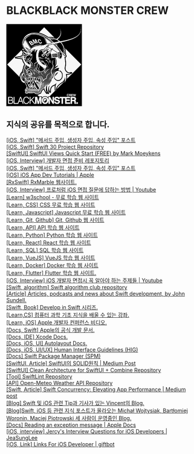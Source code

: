 <h1>BLACKBLACK MONSTER CREW</h1>

<img src="https://github.com/devKobe24/images/blob/main/BMC.jpg?raw=true" width=200>

<h2>지식의 공유를 목적으로 합니다.</h2>

<p>
    <a href="https://medium.com/@techmsy/method-injection-constructor-injection-and-property-injection-in-swift-b719641cd04f" target="_blank" title="미디움 포스트">[iOS, Swift] "메서드 주입, 생성자 주입, 속성 주입" 포스트</a>
    <br>
    <a href="https://github.com/soapyigu/Swift-30-Projects" target="_blank" title="깃헙 레포지토리">[iOS, Swift] Swift 30 Project Repository</a>
    <br>
    <a href="https://www.bigmountainstudio.com/free-swiftui-book" target="_blank" title="SwiftUI 무료 학습 자료">[SwiftUI] SwiftUI Views Quick Start (FREE) by Mark Moeykens</a>
    <br>
    <a href="" target="_blank" title="">[iOS, Interview] 개발자 면접 준비 레포지토리</a>
    <br>
    <a href="https://github.com/mirasaujan/iOS-interview-prep?tab=readme-ov-file" target="_blank" title="깃헙 레포">[iOS, Swift] "메서드 주입, 생성자 주입, 속성 주입" 포스트</a>
    <br>
    <a href="https://developer.apple.com/tutorials/app-dev-training/" target="_blank" title="iOS App Dev Tutorials | Apple">[iOS] iOS App Dev Tutorials | Apple</a>
    <br>
    <a href="https://rxmarbles.com/" target="_blank" title="">[RxSwift] RxMarble 웹사이트.</a>
    <br>
    <a href="https://youtu.be/HiXPGdtUW8U?si=Nls8rURIZBnEN1Kp" target="_blank" title="">[iOS, Interview] 프로처럼 iOS 면접 질문에 답하는 방법 | Youtube</a>
    <br>
    <a href="https://www.w3schools.com" target="_blank" title="HTML 학습">[Learn] w3school - 무료 학습 웹 사이트</a>
    <br>
    <a href="https://web.dev/learn/css" target="_blank" title="css 학습">[Learn, CSS] CSS 무료 학습 웹 사이트</a>
    <br>
    <a href="https://javascript.info" target="_blank" title="JS 학습">[Learn, Javascript] Javascript 무료 학습 웹 사이트</a>
    <br>
    <a href="https://git-scm.com" target="_blank" title="git,github 학습">[Learn, Git, Github] Git, Github 웹 사이트</a>
    <br>
    <a href="https://rapidapi.com/learn" target="_blank" title="API">[Learn, API] API 학습 웹 사이트</a>
    <br>
    <a href="https://learnpython.org" target="_blank" title="python">[Learn, Python] Python 학습 웹 사이트</a>
    <br>
    <a href="https://react-tutorial.app" target="_blank" title="react">[Learn, React] React 학습 웹 사이트</a>
    <br>
    <a href="https://SQLbolt.com" target="_blank" title="SQL">[Learn, SQL] SQL 학습 웹 사이트</a>
    <br>
    <a href="https://learnvue.co" target="_blank" title="VueJS">[Learn, VueJS] VueJS 학습 웹 사이트</a><br>
    <a href="https://docker-curriculum.com" target="_blank" title="docker">[Learn, Docker] Docker 학습 웹 사이트</a>
    <br>
    <a href="https://flutter.dev/learn" target="_blank" title="flutter">[Learn, Flutter] Flutter 학습 웹 사이트.</a>
    <br>
    <a href="https://youtu.be/XTAziR-tY-A?si=I_7Uzal0EnVTslgw" target="_blank" title="interview">[iOS, Interview] iOS 개발자 면접시 꼭 알아야 하는 주제들 | Youtube</a>
    <br>
    <a href="https://github.com/kodecocodes/swift-algorithm-club" target="_blank" title="algorithm">[Swift, algorithm] Swift algorithm club repository</a>
    <br>
    <a href="https://www.swiftbysundell.com/" target="_blank" title="swiftbysundell">[Article] Articles, podcasts and news about Swift development, by John Sundell.</a>
    <br>
    <a href="https://books.apple.com/kr/book-series/develop-in-swift/id1483863177" target="_blank" title="Develop in Swift 시리즈">[Swift, Book] Develop in Swift 시리즈.</a>
    <br>
    <a href="https://www.edwith.org/cs50" target="_blank" title="CS50">[Learn,CS] 컴퓨터 과학 기초 지식을 배울 수 있는 강좌.</a>
    <br>
    <a href="https://developer.apple.com/videos/all-videos/" target="_blank" title="wwdc">[Learn, iOS] Apple 개발자 컨퍼런스 비디오.</a>
    <br>
    <a href="https://developer.apple.com/documentation/" target="_blank" title="apple doc">[Docs, Swift] Apple의 공식 개발 문서.</a>
    <br>
    <a href="https://developer.apple.com/documentation/xcode/" target="_blank" title="xcode">[Docs, IDE] Xcode Docs.</a>
    <br>
    <a href="https://developer.apple.com/library/archive/documentation/UserExperience/Conceptual/AutolayoutPG/index.html" target="_blank" title="autolayout">[Docs, iOS, UI] Autolayout Docs.</a>
    <br>
    <a href="https://developer.apple.com/design/human-interface-guidelines/" target="_blank" title="">[Docs, iOS, UI/UX] Human Interface Guidelines (HIG)</a>
    <br>
    <a href="https://developer.apple.com/documentation/xcode/swift-packages" target="_blank" title="SPM">[Docs] Swift Package Manager (SPM)</a>
    <br>
    <a href="https://medium.com/@epdsant/princ%C3%ADpios-solid-no-swiftui-432a9e3c49c7" target="_blank" title="SwiftUI SOLID">[SwiftUI, Article] SwiftUI의 SOLID원칙 | Medium Post</a>
    <br>
    <a href="https://github.com/nalexn/clean-architecture-swiftui" target="_blank" title="SwiftUI clean archiecture">[SwiftUI] Clean Architecture for SwiftUI + Combine Repository</a>
    <br>
    <a href="https://github.com/realm/SwiftLint" target="_blank" title="SwiftLint">[Tool] SwiftLint Repository</a>
    <br>
    <a href="https://github.com/open-meteo/open-meteo" target="_blank" title="Open weather api">[API] Open-Meteo Weather API Repository</a>
    <br>
    <a href="https://elamir.medium.com/swift-concurrency-elevating-app-performance-ded830db5be4" target="_blank" title="swift concurrency">[Swift, Article] Swift Concurrency: Elevating App Performance | Medium post</a>
    <br>
    <a href="https://www.swiftwithvincent.com/" target="_blank" title="swift with vincent">[Blog] Swift 및 iOS 관련 Tip과 기사가 있는 Vincent의 Blog.</a>
    <br>
    <a href="https://swifting.io/" target="_blank" title="Swifting blog">[Blog]Swift, iOS 등 관련 지식 포스트가 올라오는 Michał Wojtysiak, Bartłomiej Woronin, Maciej Piotrowski 세 사람이 운영중인 Blog.</a>
    <br>
    <a href="https://developer.apple.com/documentation/xcode/reading-an-exception-message/" target="_blank" title="apple docs">[Docs] Reading an exception message | Apple Docs</a>
    <br>
    <a href="https://github.com/JeaSungLEE/iOSInterviewquestions" target="_blank" title="jercy">[iOS, interview] Jercy's Interview Questions for iOS Developers | JeaSungLee</a>
    <br>
    <a href="https://github.com/giftbott/iOSDevLinks" target="_blank" title="giftbot">[iOS, Link] Links For iOS Developer | giftbot</a>
    <br>
</p>
